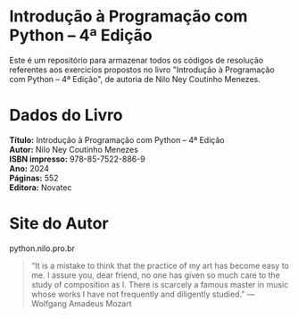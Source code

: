 # Introdução à Programação com Python – 4ª Edição

Este é um repositório para armazenar todos os códigos de resolução referentes aos exercicíos propostos no livro "Introdução à Programação com Python – 4ª Edição", de autoria de Nilo Ney Coutinho Menezes.

# Dados do Livro
**Título:** Introdução à Programação com Python – 4ª Edição  
**Autor:** Nilo Ney Coutinho Menezes  
**ISBN impresso:** 978-85-7522-886-9  
**Ano:** 2024  
**Páginas:** 552  
**Editora:** Novatec

# Site do Autor

python.nilo.pro.br

> “It is a mistake to think that the practice of my art has become easy to me. I assure you, dear friend, no one has given so much care to the study of composition as I. There is scarcely a famous master in music whose works I have not frequently and diligently studied.”
― Wolfgang Amadeus Mozart 

